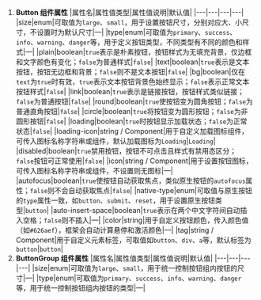 1. **Button 组件属性**
   |属性名|属性值类型|属性值说明|默认值|
   |---|---|---|---|
   |size|enum|可取值为`large`、`small`，用于设置按钮尺寸，分别对应大、小尺寸，不设置时为默认尺寸|—|
   |type|enum|可取值为`primary`、`success`、`info`、`warning`、`danger`等，用于定义按钮类型，不同类型有不同的颜色和样式|—|
   |plain|boolean|`true`表示是朴素按钮，按钮样式为无填充背景，仅边框和文字颜色有变化；`false`为普通样式|`false`|
   |text|boolean|`true`表示是文本按钮，按钮无边框和背景；`false`则不是文本按钮|`false`|
   |bg|boolean|仅在`text`为`true`时有效，`true`表示文本按钮背景色始终显示；`false`表示正常文本按钮样式|`false`|
   |link|boolean|`true`表示是链接按钮，按钮样式类似链接；`false`为普通按钮|`false`|
   |round|boolean|`true`使按钮变为圆角按钮；`false`为普通直角按钮|`false`|
   |circle|boolean|`true`将按钮变为圆形按钮；`false`为非圆形按钮|`false`|
   |loading|boolean|`true`时按钮显示加载状态；`false`为正常状态|`false`|
   |loading-icon|string / Component|用于自定义加载图标组件，可传入图标名称字符串或组件，默认加载图标为`Loading`|`Loading`|
   |disabled|boolean|`true`禁用按钮，按钮不可点击且样式有禁用态区分；`false`按钮可正常使用|`false`|
   |icon|string / Component|用于设置按钮图标，可传入图标名称字符串或组件，不设置则无图标|—|
   |autofocus|boolean|`true`使按钮自动获取焦点，类似原生按钮的`autofocus`属性；`false`则不会自动获取焦点|`false`|
   |native-type|enum|可取值与原生按钮的`type`属性一致，如`button`、`submit`、`reset`，用于设置原生按钮类型|`button`|
   |auto-insert-space|boolean|`true`表示在两个中文字符间自动插入空格；`false`则不插入|—|
   |color|string|用于自定义按钮颜色，传入颜色值（如`#626aef`），框架会自动计算悬停和激活颜色|—|
   |tag|string / Component|用于自定义元素标签，可取值如`button`、`div`、`a`等，默认标签为`button`|`button`|
2. **ButtonGroup 组件属性**
   |属性名|属性值类型|属性值说明|默认值|
   |---|---|---|---|
   |size|enum|可取值为`large`、`small`，用于统一控制按钮组内按钮的尺寸|—|
   |type|enum|可取值为`primary`、`success`、`info`、`warning`、`danger`等，用于统一控制按钮组内按钮的类型|—|
